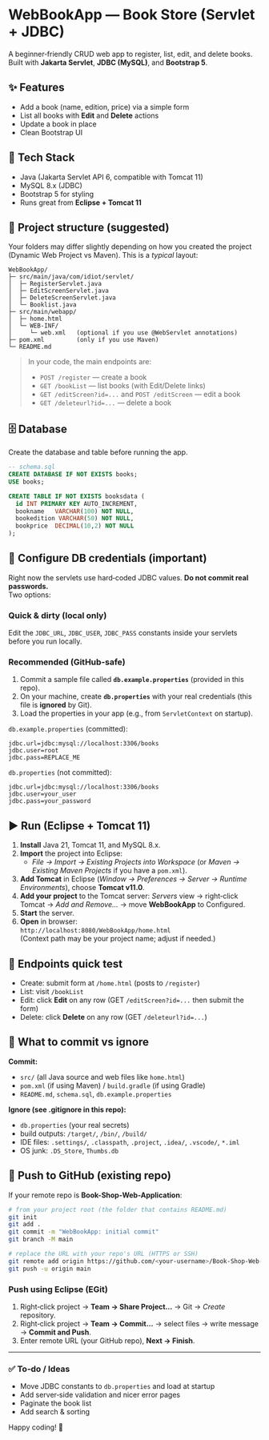 # WebBookApp — Book Store (Servlet + JDBC)

A beginner‑friendly CRUD web app to register, list, edit, and delete books. Built with **Jakarta Servlet**, **JDBC (MySQL)**, and **Bootstrap 5**.

## ✨ Features
- Add a book (name, edition, price) via a simple form
- List all books with **Edit** and **Delete** actions
- Update a book in place
- Clean Bootstrap UI

## 🧩 Tech Stack
- Java (Jakarta Servlet API 6, compatible with Tomcat 11)
- MySQL 8.x (JDBC)
- Bootstrap 5 for styling
- Runs great from **Eclipse + Tomcat 11**

## 📁 Project structure (suggested)
Your folders may differ slightly depending on how you created the project (Dynamic Web Project vs Maven). This is a *typical* layout:
```
WebBookApp/
├─ src/main/java/com/idiot/servlet/
│  ├─ RegisterServlet.java
│  ├─ EditScreenServlet.java
│  ├─ DeleteScreenServlet.java
│  └─ Booklist.java
├─ src/main/webapp/
│  ├─ home.html
│  └─ WEB-INF/
│     └─ web.xml   (optional if you use @WebServlet annotations)
├─ pom.xml         (only if you use Maven)
└─ README.md
```
> In your code, the main endpoints are:
> - `POST /register` — create a book
> - `GET /bookList` — list books (with Edit/Delete links)
> - `GET /editScreen?id=...` and `POST /editScreen` — edit a book
> - `GET /deleteurl?id=...` — delete a book

## 🗄️ Database
Create the database and table before running the app.

```sql
-- schema.sql
CREATE DATABASE IF NOT EXISTS books;
USE books;

CREATE TABLE IF NOT EXISTS booksdata (
  id INT PRIMARY KEY AUTO_INCREMENT,
  bookname   VARCHAR(100) NOT NULL,
  bookedition VARCHAR(50) NOT NULL,
  bookprice  DECIMAL(10,2) NOT NULL
);
```

## 🔐 Configure DB credentials (important)
Right now the servlets use hard‑coded JDBC values. **Do not commit real passwords.**  
Two options:

### Quick & dirty (local only)
Edit the `JDBC_URL`, `JDBC_USER`, `JDBC_PASS` constants inside your servlets before you run locally.

### Recommended (GitHub‑safe)
1. Commit a sample file called **`db.example.properties`** (provided in this repo).
2. On your machine, create **`db.properties`** with your real credentials (this file is **ignored** by Git).
3. Load the properties in your app (e.g., from `ServletContext` on startup).

`db.example.properties` (committed):
```properties
jdbc.url=jdbc:mysql://localhost:3306/books
jdbc.user=root
jdbc.pass=REPLACE_ME
```

`db.properties` (not committed):
```properties
jdbc.url=jdbc:mysql://localhost:3306/books
jdbc.user=your_user
jdbc.pass=your_password
```

## ▶️ Run (Eclipse + Tomcat 11)
1. **Install** Java 21, Tomcat 11, and MySQL 8.x.
2. **Import** the project into Eclipse:
   - *File → Import → Existing Projects into Workspace* (or *Maven → Existing Maven Projects* if you have a `pom.xml`).
3. **Add Tomcat** in Eclipse (*Window → Preferences → Server → Runtime Environments*), choose **Tomcat v11.0**.
4. **Add your project** to the Tomcat server: *Servers* view → right‑click Tomcat → *Add and Remove…* → move **WebBookApp** to Configured.
5. **Start** the server.
6. **Open** in browser:  
   `http://localhost:8080/WebBookApp/home.html`  
   (Context path may be your project name; adjust if needed.)

## 🧪 Endpoints quick test
- Create: submit form at `/home.html` (posts to `/register`)
- List: visit `/bookList`
- Edit: click **Edit** on any row (GET `/editScreen?id=...` then submit the form)
- Delete: click **Delete** on any row (GET `/deleteurl?id=...`)

## 📝 What to commit vs ignore
**Commit:**
- `src/` (all Java source and web files like `home.html`)
- `pom.xml` (if using Maven) / `build.gradle` (if using Gradle)
- `README.md`, `schema.sql`, `db.example.properties`

**Ignore (see .gitignore in this repo):**
- `db.properties` (your real secrets)
- build outputs: `/target/`, `/bin/`, `/build/`
- IDE files: `.settings/`, `.classpath`, `.project`, `.idea/`, `.vscode/`, `*.iml`
- OS junk: `.DS_Store`, `Thumbs.db`

## 🚀 Push to GitHub (existing repo)
If your remote repo is **Book-Shop-Web-Application**:
```bash
# from your project root (the folder that contains README.md)
git init
git add .
git commit -m "WebBookApp: initial commit"
git branch -M main

# replace the URL with your repo's URL (HTTPS or SSH)
git remote add origin https://github.com/<your-username>/Book-Shop-Web-Application.git
git push -u origin main
```

### Push using Eclipse (EGit)
1. Right‑click project → **Team → Share Project…** → Git → *Create* repository.
2. Right‑click project → **Team → Commit…** → select files → write message → **Commit and Push**.
3. Enter remote URL (your GitHub repo), **Next → Finish**.

---

### ✅ To‑do / Ideas
- Move JDBC constants to `db.properties` and load at startup
- Add server‑side validation and nicer error pages
- Paginate the book list
- Add search & sorting

Happy coding! 🎉
